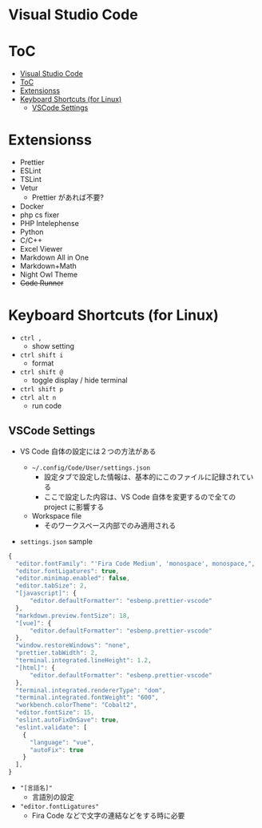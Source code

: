 # Visual Studio Code

# ToC

- [Visual Studio Code](#visual-studio-code)
- [ToC](#toc)
- [Extensionss](#extensionss)
- [Keyboard Shortcuts (for Linux)](#keyboard-shortcuts-for-linux)
  - [VSCode Settings](#vscode-settings)

# Extensionss

- Prettier
- ESLint
- TSLint
- Vetur
  - Prettier があれば不要?
- Docker
- php cs fixer
- PHP Intelephense
- Python
- C/C++
- Excel Viewer
- Markdown All in One
- Markdown+Math
- Night Owl Theme
- ~~Code Runner~~

# Keyboard Shortcuts (for Linux)

- `ctrl ,`
  - show setting
- `ctrl shift i`
  - format
- `ctrl shift @`
  - toggle display / hide terminal
- `ctrl shift p`
- `ctrl alt n`
  - run code

## VSCode Settings

- VS Code 自体の設定には２つの方法がある

  - `~/.config/Code/User/settings.json`
    - 設定タブで設定した情報は、基本的にこのファイルに記録されている
    - ここで設定した内容は、VS Code 自体を変更するので全ての project に影響する
  - Workspace file
    - そのワークスペース内部でのみ適用される

- `settings.json` sample

```js
{
  "editor.fontFamily": "'Fira Code Medium', 'monospace', monospace,",
  "editor.fontLigatures": true,
  "editor.minimap.enabled": false,
  "editor.tabSize": 2,
  "[javascript]": {
      "editor.defaultFormatter": "esbenp.prettier-vscode"
  },
  "markdown.preview.fontSize": 18,
  "[vue]": {
      "editor.defaultFormatter": "esbenp.prettier-vscode"
  },
  "window.restoreWindows": "none",
  "prettier.tabWidth": 2,
  "terminal.integrated.lineHeight": 1.2,
  "[html]": {
      "editor.defaultFormatter": "esbenp.prettier-vscode"
  },
  "terminal.integrated.rendererType": "dom",
  "terminal.integrated.fontWeight": "600",
  "workbench.colorTheme": "Cobalt2",
  "editor.fontSize": 15,
  "eslint.autoFixOnSave": true,
  "eslint.validate": [
    {
      "language": "vue",
      "autoFix": true
    }
  ],
}
```

- `"[言語名]"`
  - 言語別の設定
- `"editor.fontLigatures"`
  - Fira Code などで文字の連結などをする時に必要
